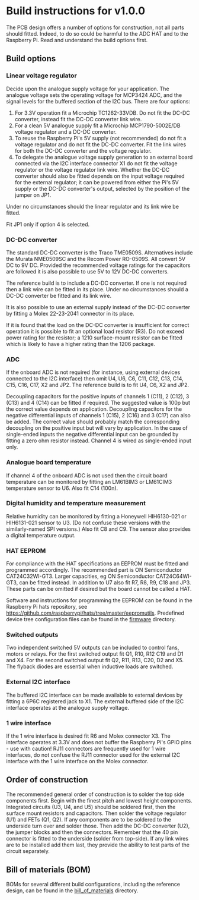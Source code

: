 # Build instructions for v1.0.0

The PCB design offers a number of options for construction, not all
parts should fitted. Indeed, to do so could be harmful to the ADC
HAT and to the Raspberry Pi. Read and understand the build options first.

## Build options


### Linear voltage regulator

Decide upon the analogue supply voltage for your application. The
analogue voltage sets the operating voltage for MCP3424 ADC, and the
signal levels for the buffered section of the I2C bus. There are four
options:

1. For 3.3V operation fit a Microchip TC1262-33VDB. Do not fit the
DC-DC converter, instead fit the DC-DC converter link wire.
2. For a clean 5V analogue supply fit a Microchip MCP1790-5002E/DB
voltage regulator and a DC-DC converter.
3. To reuse the Raspberry Pi's 5V supply (not recommended) do not fit
a voltage regulator and do not fit the DC-DC converter. Fit the link
wires for both the DC-DC converter and the voltage regulator.
4. To delegate the analogue voltage supply generation to an external
board connected via the I2C interface connector X1 do not fit the
voltage regulator or the voltage regulator link wire. Whether the
DC-DC converter should also be fitted depends on the input voltage
required for the external regulator; it can be powered from either the
Pi's 5V supply or the DC-DC converter's output, selected by the
position of the jumper on JP1.

Under no circumstances should the linear regulator and its link wire
be fitted.

Fit JP1 only if option 4 is selected.


### DC-DC converter

The standard DC-DC converter is the  Traco TME0509S. Alternatives
include the Murata NME0509SC and the Recom Power RO-0509S. All
convert 5V DC to 9V DC. Provided the recommended voltage ratings for
the capacitors are followed it is also possible to use 5V to 12V DC-DC
converters.

The reference build is to include a DC-DC converter. If one is not
required then a link wire can be fitted in its place. Under no
circumstances should a DC-DC converter be fitted and its link wire.

It is also possible to use an external supply instead of the DC-DC
converter by fitting a Molex 22-23-2041 connector in its place.

If it is found that the load on the DC-DC converter is insufficient
for correct operation it is possible to fit an optional load resistor
(R3). Do not exceed power rating for the resistor; a 1210
surface-mount resistor can be fitted which is likely to have a higher
rating than the 1206 package.

### ADC

If the onboard ADC is not required (for instance, using external
devices connected to the I2C interface) then omit U4, U6, C6, C11, C12,
C13, C14, C15, C16, C17, X2 and JP2. The reference build is to fit U4,
C6, X2 and JP2.

Decoupling capacitors for the positive inputs of channels 1 (C11), 2
(C12), 3 (C13) and 4 (C14) can be fitted if required. The suggested
value is 100p but the correct value depends on application. Decoupling
capacitors for the negative differential inputs of channels 1 (C15), 2
(C16) and 3 (C17) can also be added. The correct value should probably
match the corresponding decoupling on the positive input but will vary
by application. In the case of single-ended inputs the negative
differential input can be grounded by fitting a zero ohm resistor
instead. Channel 4 is wired as single-ended input only.


### Analogue board temperature

If channel 4 of the onboard ADC is not used then the circuit board
temperature can be monitored by fitting an LM61BIM3 or LM61CIM3
temperature sensor to U6. Also fit C14 (100n).


### Digital humidity and temperature measurement

Relative humidity can be monitored by fitting a Honeywell HIH6130-021
or HIH6131-021 sensor to U3. (Do not confuse these versions with the
similarly-named SPI versions.) Also fit C8 and C9. The sensor also
provides a digital temperature output.


### HAT EEPROM

For compliance with the HAT specifications an EEPROM must be fitted
and programmed accordingly. The recommended part is ON Semiconductor
CAT24C32WI-GT3. Larger capacities, eg ON Semiconductor CAT24C64WI-GT3,
can be fitted instead. In addition to U7 also fit R7, R8, R9, C18 and
JP3. These parts can be omitted if desired but the board cannot be
called a HAT.

Software and instructions for programming the EEPROM can
be found in the Raspberry Pi hats repository, see 
https://github.com/raspberrypi/hats/tree/master/eepromutils.
Predefined device tree configuration files can be found in the
[firmware](../../firmware) directory.

### Switched outputs

Two independent switched 5V outputs can be included to control fans,
motors or relays. For the first switched output fit Q1, R10, R12 C19
and D1 and X4. For the second switched output fit Q2, R11, R13, C20,
D2 and X5. The flyback diodes are essential when inductive loads are
switched.


### External I2C interface

The buffered I2C interface can be made available to external devices
by fitting a 6P6C registered jack to X1. The external buffered side of
the I2C interface operates at the analogue supply voltage.


### 1 wire interface

If the 1 wire interface is desired fit R6 and Molex connector X3. The
interface operates at 3.3V and does not buffer the Raspberry Pi's GPIO
pins - use with caution! RJ11 connectors are frequently used for 1
wire interfaces, do not confuse the RJ11 connector used for the
external I2C interface with the 1 wire interface on the Molex
connector.


## Order of construction

The recommended general order of construction is to solder the top
side components first. Begin with the finest pitch and lowest height
components. Integrated circuits (U3, U4, and U5) should be soldered
first, then the surface mount resistors and capacitors. Then solder
the voltage regulator (U1) and FETs (Q1, Q2). If any components are to
be soldered to the underside turn over and solder those. Then add the
DC-DC converter (U2), the jumper blocks and then the
connectors. Remember that the 40 pin connector is fitted to the
underside (solder from top-side). If any link wires are to be
installed add them last, they provide the ability to test parts of the
circuit separately.

## Bill of materials (BOM)

BOMs for several different build configurations, including the
reference design, can be found in the
[bill_of_materials](bill_of_materials) directory.


